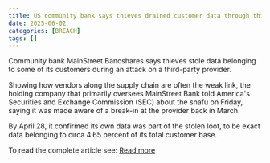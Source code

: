 ```yaml
---
title: US community bank says thieves drained customer data through third party hole
date: 2025-06-02
categories: [BREACH]
tags: []
---
```


Community bank MainStreet Bancshares says thieves stole data belonging to some of its customers during an attack on a third-party provider.

Showing how vendors along the supply chain are often the weak link, the holding company that primarily oversees MainStreet Bank told America's Securities and Exchange Commission (SEC) about the snafu on Friday, saying it was made aware of a break-in at the provider back in March.

By April 28, it confirmed its own data was part of the stolen loot, to be exact data belonging to circa 4.65 percent of its total customer base.

To read the complete article see: [Read more](https://www.theregister.com/2025/06/02/mainstreet_bancshares_says_thirdparty_breach/) 
